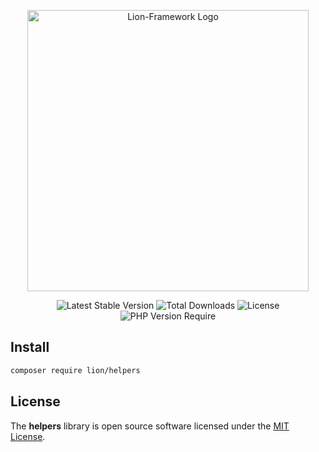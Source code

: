 <p align="center">
  <a href="https://lion-client.vercel.app/" target="_blank">
    <img 
        src="https://github.com/lion-packages/framework/assets/56183278/60871c9f-1c93-4481-8c1e-d70282b33254"
        width="450" 
        alt="Lion-Framework Logo"
    >
  </a>
</p>

<p align="center">
  <img src="https://poser.pugx.org/lion/helpers/v" alt="Latest Stable Version">
  <img src="https://poser.pugx.org/lion/helpers/downloads" alt="Total Downloads">
  <img src="https://poser.pugx.org/lion/helpers/license" alt="License">
  <img src="https://poser.pugx.org/lion/helpers/require/php" alt="PHP Version Require">
</p>

## Install

```bash
composer require lion/helpers
```

## License

The <strong>helpers</strong> library is open source software licensed under the [MIT License](https://github.com/lion-packages/helpers/blob/main/LICENSE).
